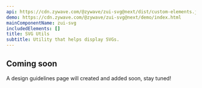 ```yaml
---
api: https://cdn.zywave.com/@zywave/zui-svg@next/dist/custom-elements.json
demo: https://cdn.zywave.com/@zywave/zui-svg@next/demo/index.html
mainComponentName: zui-svg
includedElements: []
title: SVG Utils
subtitle: Utility that helps display SVGs.
---
```


## Coming soon

A design guidelines page will created and added soon, stay tuned!

